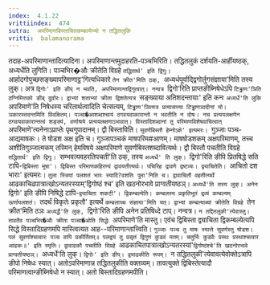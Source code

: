 ```yaml
---
index:  4.1.22
vrittiindex:  474
sutra:  अपरिमाणबिस्ताचितकम्बल्येभ्यो न तद्धितलुकि
vritti:  balamanorama 
---
```


तदाह-अपरिमाणान्तादित्यादिना। अपरिमाणान्तमुदाहरति-पञ्चभिरिति। तद्धितलुकं दर्शयति-आर्हीयष्ठक्, अध्यर्धेति लुगिति। पञ्चभिर�औः क्रीतेति विग्रहे `तद्धितार्थ' इति द्विगुः। `आर्हादगोपुच्छसङ्ख्यापरिमाणाट्ठ'गित्यधिकारे `तेन क्रीत'मिति ठक्, `अध्यर्धपूर्वाद्द्विगोर्लुगसंज्ञाया'मिति तस्य लुक्। अत्र `द्विगोः' इति ङीप् न भवति, अपरिमाणान्तद्विगुत्वात्। नन्वत्र `द्विगो'रिति प्राप्तङीब्निषेधेऽपि `टिड्ढाण'ञिति ठग्निमित्तको ङीब् दुर्वारः। द्वाभ्यां शताभ्यां क्रीता द्विशतेत्यत्र `सङ्ख्याया अतिशदन्तायाः' इति कनः `अध्यर्धे'ति लुकि `अपरिमाणे'ति निषेधस्य चरितार्थत्वादिति चेत्सत्यम्, `टिड्ढाण'ञित्यत्र प्रत्यासत्त्या टिड्ढाणञादीनां यो।ञकारस्तदन्तमिति विवक्षितम्। पञ्चा�आशब्दश्चायं ठगवयवाकारान्तो न भवतीति न दोषः। नच प्रत्ययलक्षणेन ठगवयवाकारान्तत्वं शङ्क्यं, वर्णाश्रये प्रत्ययलक्षणाऽभावात्। विस्तादिशब्दानां तु परिमाणविशेषवाचित्वात् `अपरिमाणे'त्यनेनाऽप्राप्तेः पृथगुपादानम्। द्वौ बिस्ताविति। `सुवर्णबिस्तौ हेम्नोऽक्षे' इत्यमरः। `गुञ्जाः पञ्च-आद्यमाषकः। ते षोडश अक्ष इति च। गुञ्जापञ्चकं माषपरिम#आणम्। माषषोडशकम् अक्षपरिमाणम्, तच्च अशीतिगुञ्जात्मकम् तस्मिन् हेमविषये अक्षपरिमाणे सुवर्णबिस्तशब्दावित्यर्थः। द्वौ बिस्तौ पचतीति विग्रहे `तद्धितार्थ' इति द्विगुः। `सम्भवत्यवहरतिपचती'ति ठक्, तस्य `अध्यर्धे' ति लुक्। `द्विगो'रिति ङीपि प्रितषिद्धे सति टापि-`द्विबिस्ता मूषा'। द्विबिस्त परिमाणकहिरण्यं द्वावयतीत्यर्थः। पचिरिह द्रावणे द्रष्टव्यः। द्व्याचितेति। `आचितो दश भाराः' इत्यमरः। `तुला स्त्रियां पलशतं भारः स्यादिं?वशतिः पुमा'निति च। द्वावाचितौ वहतीत्यर्थे `आढकाचिढपात्रात्खोऽन्यतरस्याम्'द्विगोष्ठं श्च' इति खठनोरभावे प्राग्वतीयष्ठञ्। `अध्यर्धे'ति तस्य लुक्। अनेन `द्विगोः' इति ङीपि निषिद्धे टापि-`द्व्याचिता शकटी'। द्विकम्बल्येति। कम्बलस्य प्रकृतिभूतं द्रव्यं कम्बल्यम् ऊर्णापलशतं। `तदर्थं विकृतेः प्रकृतौ' इत्यर्थे `कम्बलाच्च संज्ञाया'मिति यत्। द्वाभ्यां कम्बल्याब्यां क्रीतेति विग्रहे `तेन क्रीत'मिति ठञः `अध्यर्द्धे'ति लुक्, `द्विगो'रिति ङीपि अनेन प्रतिषिध्दे टाप्। नन्वत्र। `न तद्दितलुकी'त्येवास्तु। तावतैव पञ्चभिर�औः क्रीता पञ्चा�ओति सिद्धेः `अपरिमाणे'ति मास्तु। एवंच द्विबिस्ता द्व्याचिता द्विकम्बल्येत्यपि सिद्धे विस्तादिग्रहणमपि मास्त्वित्यत आह--परिमाणान्तात्त्विति। `गुञ्जाः पञ्च तु माषः स्यात्ते सुवर्णस्तु षोडश। पलं सुवर्णाश्चत्वारः पञ्च वापि प्रकीर्तितम्॥ पलद्वयं तु प्रसृतं द्विगुणं कुडवं मतम्। चतुर्भिः कुडवैः प्रस्थः प्रस्थाश्चत्वार आढकः॥' इति स्मृतिः। द्वावाढकौ पचतीति विग्रहे `आढकाचितपात्रात्खोऽन्यतरस्यां'`द्विगोष्ठंश्चे'ति खठनोरभावे प्राग्वतीयष्ठञ्। `अध्यर्धे'ति लुक्। `द्विगोः' इति ङीप्। द्व्याढकीति रूपम्। `न तद्धितलुकी'त्येवावत्येवोक्तेऽत्रापि ङीपो निषेधः स्यात्। अतोऽपरिमाणान्न तद्धितलुकीति वक्तव्यम्। तावत्युक्ते द्विबिस्तेत्यादौ परिमाणत्वान्ङीब्निषेधो न स्यात्। अतो बिस्तादिग्रहणमपीति।

